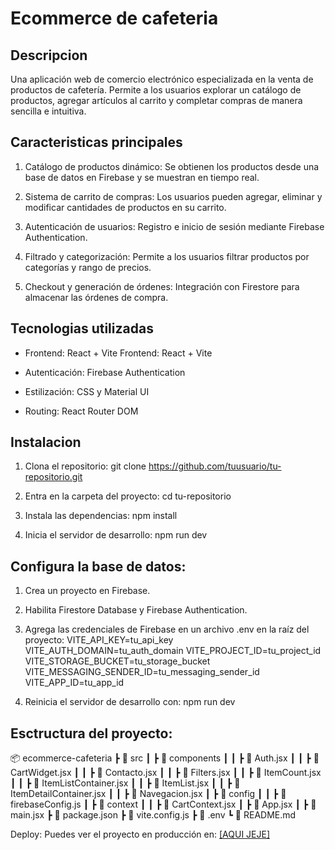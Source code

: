 # Ecommerce de cafeteria 

## Descripcion 
Una aplicación web de comercio electrónico especializada en la venta de productos de cafetería. Permite a los usuarios explorar un catálogo de productos, agregar artículos al carrito y completar compras de manera sencilla e intuitiva.

## Caracteristicas principales
1. Catálogo de productos dinámico: Se obtienen los productos desde una base de datos en Firebase y se muestran en tiempo real.

2. Sistema de carrito de compras: Los usuarios pueden agregar, eliminar y modificar cantidades de productos en su carrito.

3. Autenticación de usuarios: Registro e inicio de sesión mediante Firebase Authentication.

4. Filtrado y categorización: Permite a los usuarios filtrar productos por categorías y rango de precios.

5. Checkout y generación de órdenes: Integración con Firestore para almacenar las órdenes de compra.

## Tecnologias utilizadas 
- Frontend: React + Vite 
Frontend: React + Vite

- Autenticación: Firebase Authentication

- Estilización: CSS y Material UI

- Routing: React Router DOM

## Instalacion 
1. Clona el repositorio: git clone https://github.com/tuusuario/tu-repositorio.git

2. Entra en la carpeta del proyecto: cd tu-repositorio

3. Instala las dependencias: npm install

4. Inicia el servidor de desarrollo: npm run dev


## Configura la base de datos:

1. Crea un proyecto en Firebase.

2. Habilita Firestore Database y Firebase Authentication.

3. Agrega las credenciales de Firebase en un archivo .env en la raíz del proyecto:
VITE_API_KEY=tu_api_key
VITE_AUTH_DOMAIN=tu_auth_domain
VITE_PROJECT_ID=tu_project_id
VITE_STORAGE_BUCKET=tu_storage_bucket
VITE_MESSAGING_SENDER_ID=tu_messaging_sender_id
VITE_APP_ID=tu_app_id

4. Reinicia el servidor de desarrollo con: npm run dev

## Esctructura del proyecto:
📦 ecommerce-cafeteria
 ┣ 📂 src
 ┃ ┣ 📂 components
 ┃ ┃ ┣ 📜 Auth.jsx
 ┃ ┃ ┣ 📜 CartWidget.jsx
 ┃ ┃ ┣ 📜 Contacto.jsx
 ┃ ┃ ┣ 📜 Filters.jsx
 ┃ ┃ ┣ 📜 ItemCount.jsx
 ┃ ┃ ┣ 📜 ItemListContainer.jsx
 ┃ ┃ ┣ 📜 ItemList.jsx
 ┃ ┃ ┣ 📜 ItemDetailContainer.jsx
 ┃ ┃ ┣ 📜 Navegacion.jsx
 ┃ ┣ 📂 config
 ┃ ┃ ┣ 📜 firebaseConfig.js
 ┃ ┣ 📂 context
 ┃ ┃ ┣ 📜 CartContext.jsx
 ┃ ┣ 📜 App.jsx
 ┃ ┣ 📜 main.jsx
 ┣ 📜 package.json
 ┣ 📜 vite.config.js
 ┣ 📜 .env
 ┗ 📜 README.md

 Deploy: Puedes ver el proyecto en producción en: [\[AQUI JEJE\]](https://navega-las-rutas-salguero-uriel-bmkd9u7wl.vercel.app/)
